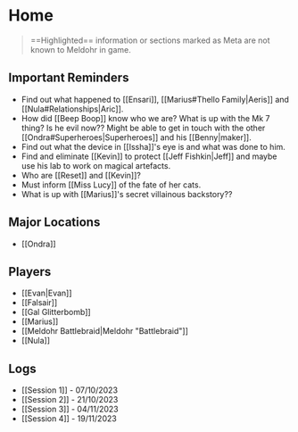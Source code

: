 # Home
>==Highlighted== information or sections marked as Meta are not known to Meldohr in game.
## Important Reminders
+ Find out what happened to [[Ensari]], [[Marius#Thello Family|Aeris]] and [[Nula#Relationships|Aric]]. 
+ How did [[Beep Boop]] know who we are? What is up with the Mk 7 thing? Is he evil now?? Might be able to get in touch with the other [[Ondra#Superheroes|Superheroes]] and his [[Benny|maker]].
+ Find out what the device in [[Issha]]'s eye is and what was done to him.
+ Find and eliminate [[Kevin]] to protect [[Jeff Fishkin|Jeff]] and maybe use his lab to work on magical artefacts.
+ Who are [[Reset]] and [[Kevin]]?
+ Must inform [[Miss Lucy]] of the fate of her cats.
+ What is up with [[Marius]]'s secret villainous backstory??
## Major Locations
+ [[Ondra]]
## Players
+ [[Evan|Evan]]
+ [[Falsair]]
+ [[Gal Glitterbomb]]
+ [[Marius]]
+ [[Meldohr Battlebraid|Meldohr "Battlebraid"]]
+ [[Nula]]
## Logs
+ [[Session 1]] - 07/10/2023
+ [[Session 2]] - 21/10/2023
+ [[Session 3]] - 04/11/2023
+ [[Session 4]] - 19/11/2023

